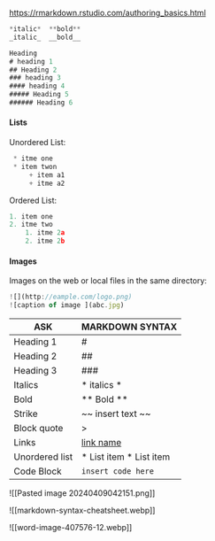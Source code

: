 https://rmarkdown.rstudio.com/authoring_basics.html

```js
*italic*  **bold**
_italic_  __bold__

Heading 
# heading 1
## Heading 2
### heading 3
#### heading 4
##### Heading 5
###### Heading 6

```

#### Lists

Unordered List:

```js
 * itme one 
 * item twon 
	 + item a1
	 + itme a2
```
Ordered List:
```js
1. item one 
2. itme two
	1. itme 2a
	2. itme 2b
```

#### Images

Images on the web or local files in the same directory: 
```js
![](http://eample.com/logo.png)
![caption of image ](abc.jpg)

```

| ASK            | MARKDOWN SYNTAX          |
| -------------- | ------------------------ |
| Heading 1      | #                        |
| Heading 2      | ##                       |
| Heading 3      | ###                      |
| Italics        | * italics *              |
| Bold           | ** Bold **               |
| Strike         | ~~ insert text ~~        |
| Block quote    | >                        |
| Links          | [link name](link.com.md) |
| Unordered list | * List item * List item  |
| Code Block     | `insert code here`       |

![[Pasted image 20240409042151.png]]

![[markdown-syntax-cheatsheet.webp]]

![[word-image-407576-12.webp]]

